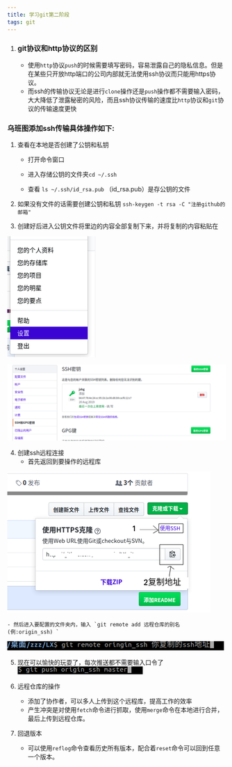 ```yaml
---
title: 学习git第二阶段
tags: git
---
```



1. ### git协议和http协议的区别
    - 使用`http`协议`push`的时候需要填写密码，容易泄露自己的隐私信息。但是在某些只开放http端口的公司内部就无法使用ssh协议而只能用https协议。
    - 而ssh的传输协议无论是进行`clone`操作还是`push`操作都不需要输入密码，大大降低了泄露秘密的风险，而且ssh协议传输的速度比`http`协议和`git`协议的传输速度更快

### 乌班图添加ssh传输具体操作如下:

1. 查看在本地是否创建了公钥和私钥
    * 打开命令窗口

    * 进入存储公钥的文件夹`cd ~/.ssh`

    - 查看 `ls ~/.ssh/id_rsa.pub`    （id_rsa.pub）是存公钥的文件

2. 如果没有文件的话需要创建公钥和私钥
`ssh-keygen -t rsa -C "注册github的邮箱"`

3. 创建好后进入公钥文件将里边的内容全部复制下来，并将复制的内容粘贴在

![第一步](/assets/img/20190819/sz.png)

![第二步](/assets/img/20190819/gy.png)

4. 创建ssh远程连接
    - 首先返回到要操作的远程库

![复制远程地址](/assets/img/20190819/dz.png)

    - 然后进入要配置的文件夹内，输入 `git remote add 远程仓库的别名 (例:origin_ssh) `
![添加ssh传输协议](/assets/img/20190819/pz.png)

5. 现在可以愉快的玩耍了，每次推送都不需要输入口令了
    ![进行推送](/assets/img/20190819/tui.png)

6.  远程仓库的操作
    - 添加了协作者，可以多人上传到这个远程库，提高工作的效率
    - 产生冲突是对使用`fetch`命令进行抓取，使用`merge`命令在本地进行合并，最后上传到远程仓库。

7. 回退版本
    - 可以使用`reflog`命令查看历史所有版本，配合着`reset`命令可以回到任意一个版本。  